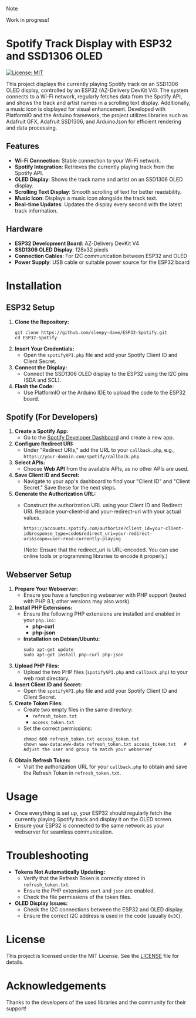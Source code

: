 > [!NOTE]
> Work in progress!
# Spotify Track Display with ESP32 and SSD1306 OLED
[![License: MIT](https://img.shields.io/badge/License-MIT-yellow.svg)](LICENSE)

This project displays the currently playing Spotify track on an SSD1306 OLED display, controlled by an ESP32 (AZ-Delivery DevKit V4). The system connects to a Wi-Fi network, regularly fetches data from the Spotify API, and shows the track and artist names in a scrolling text display. Additionally, a music icon is displayed for visual enhancement. Developed with PlatformIO and the Arduino framework, the project utilizes libraries such as Adafruit GFX, Adafruit SSD1306, and ArduinoJson for efficient rendering and data processing.

## Features
+ **Wi-Fi Connection**: Stable connection to your Wi-Fi network.
+ **Spotify Integration**: Retrieves the currently playing track from the Spotify API.
+ **OLED Display**: Shows the track name and artist on an SSD1306 OLED display.
+ **Scrolling Text Display**: Smooth scrolling of text for better readability.
+ **Music Icon**: Displays a music icon alongside the track text.
+ **Real-time Updates**: Updates the display every second with the latest track information.

## Hardware
+ **ESP32 Development Board**: AZ-Delivery DevKit V4
+ **SSD1306 OLED Display**: 128x32 pixels
+ **Connection Cables**: For I2C communication between ESP32 and OLED
+ **Power Supply**: USB cable or suitable power source for the ESP32 board

# Installation

## ESP32 Setup
1. **Clone the Repository:**
   ```
   git clone https://github.com/sleepy-dave/ESP32-Spotify.git
   cd ESP32-Spotify
   ```
3. **Insert Your Credentials:**
   - Open the `spotifyAPI.php` file and add your Spotify Client ID and Client Secret.
4. **Connect the Display:**
   - Connect the SSD1306 OLED display to the ESP32 using the I2C pins (SDA and SCL).
5. **Flash the Code:**
   - Use PlatformIO or the Arduino IDE to upload the code to the ESP32 board.

## Spotify (For Developers)
1. **Create a Spotify App:**
   - Go to the [Spotify Developer Dashboard](https://developer.spotify.com/dashboard/) and create a new app.
2. **Configure Redirect URI:**
   - Under "Redirect URIs," add the URL to your `callback.php`, e.g., `https://your-domain.com/spotify/callback.php`.
3. **Select APIs:**
   - Choose **Web API** from the available APIs, as no other APIs are used.
4. **Save Client ID and Secret:**
   - Navigate to your app's dashboard to find your "Client ID" and "Client Secret." Save these for the next steps.
5. **Generate the Authorization URL:**
   - Construct the authorization URL using your Client ID and Redirect URI. Replace your-client-id and your-redirect-uri with your actual values.

     `https://accounts.spotify.com/authorize?client_id=your-client-id&response_type=code&redirect_uri=your-redirect-uri&scope=user-read-currently-playing`

     (Note: Ensure that the redirect_uri is URL-encoded. You can use online tools or programming libraries to encode it properly.)

## Webserver Setup
1. **Prepare Your Webserver:**
   - Ensure you have a functioning webserver with PHP support (tested with PHP 8.1; other versions may also work).
2. **Install PHP Extensions:**
   - Ensure the following PHP extensions are installed and enabled in your `php.ini`:
     - **php-curl**
     - **php-json**
   - **Installation on Debian/Ubuntu:**
     ```
     sudo apt-get update
     sudo apt-get install php-curl php-json
     ```
3. **Upload PHP Files:**
   - Upload the two PHP files (`spotifyAPI.php` and `callback.php`) to your web root directory.
4. **Insert Client ID and Secret:**
   - Open the `spotifyAPI.php` file and add your Spotify Client ID and Client Secret.
5. **Create Token Files:**
   - Create two empty files in the same directory:
     - `refresh_token.txt`
     - `access_token.txt`
   - Set the correct permissions:
     ```
     chmod 600 refresh_token.txt access_token.txt
     chown www-data:www-data refresh_token.txt access_token.txt   # Adjust the user and group to match your webserver
     ```
6. **Obtain Refresh Token:**
   - Visit the authorization URL for your `callback.php` to obtain and save the Refresh Token in `refresh_token.txt`.

# Usage
- Once everything is set up, your ESP32 should regularly fetch the currently playing Spotify track and display it on the OLED screen.
- Ensure your ESP32 is connected to the same network as your webserver for seamless communication.

# Troubleshooting
- **Tokens Not Automatically Updating:**
  - Verify that the Refresh Token is correctly stored in `refresh_token.txt`.
  - Ensure the PHP extensions `curl` and `json` are enabled.
  - Check the file permissions of the token files.
- **OLED Display Issues:**
  - Check the I2C connections between the ESP32 and OLED display.
  - Ensure the correct I2C address is used in the code (usually `0x3C`).

# License
This project is licensed under the MIT License. See the [LICENSE](LICENSE) file for details.

# Acknowledgements
Thanks to the developers of the used libraries and the community for their support!
